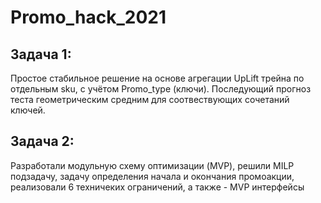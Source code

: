 # Promo_hack_2021
## Задача 1:
Простое стабильное решение на основе агрегации UpLift трейна по отдельным sku, с учётом Promo_type (ключи). Последующий прогноз теста геометрическим средним для соотвествующих сочетаний ключей.
## Задача 2:
Разработали модульную схему оптимизации (MVP), решили MILP подзадачу, задачу определения начала и окончания промоакции, реализовали 6 техничеких ограничений, а также - MVP интерфейсы
